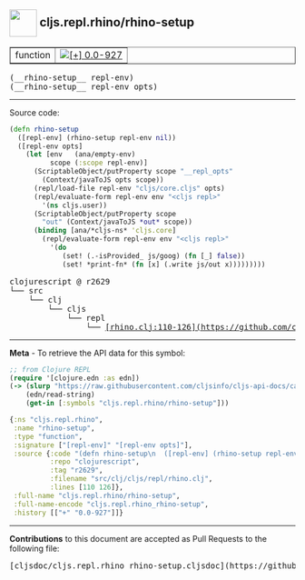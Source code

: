 ## <img width="48px" valign="middle" src="http://i.imgur.com/Hi20huC.png"> cljs.repl.rhino/rhino-setup

 <table border="1">
<tr>

<td>function</td>
<td><a href="https://github.com/cljsinfo/cljs-api-docs/tree/0.0-927"><img valign="middle" alt="[+] 0.0-927" src="https://img.shields.io/badge/+-0.0--927-lightgrey.svg"></a> </td>
</tr>
</table>

 <samp>
(__rhino-setup__ repl-env)<br>
</samp>
 <samp>
(__rhino-setup__ repl-env opts)<br>
</samp>

---





Source code:

```clj
(defn rhino-setup
  ([repl-env] (rhino-setup repl-env nil))
  ([repl-env opts]
    (let [env   (ana/empty-env)
          scope (:scope repl-env)]
      (ScriptableObject/putProperty scope "__repl_opts"
        (Context/javaToJS opts scope))
      (repl/load-file repl-env "cljs/core.cljs" opts)
      (repl/evaluate-form repl-env env "<cljs repl>"
        '(ns cljs.user))
      (ScriptableObject/putProperty scope
        "out" (Context/javaToJS *out* scope))
      (binding [ana/*cljs-ns* 'cljs.core]
        (repl/evaluate-form repl-env env "<cljs repl>"
          '(do
             (set! (.-isProvided_ js/goog) (fn [_] false))
             (set! *print-fn* (fn [x] (.write js/out x)))))))))
```

 <pre>
clojurescript @ r2629
└── src
    └── clj
        └── cljs
            └── repl
                └── <ins>[rhino.clj:110-126](https://github.com/clojure/clojurescript/blob/r2629/src/clj/cljs/repl/rhino.clj#L110-L126)</ins>
</pre>


---

__Meta__ - To retrieve the API data for this symbol:

```clj
;; from Clojure REPL
(require '[clojure.edn :as edn])
(-> (slurp "https://raw.githubusercontent.com/cljsinfo/cljs-api-docs/catalog/cljs-api.edn")
    (edn/read-string)
    (get-in [:symbols "cljs.repl.rhino/rhino-setup"]))
```

```clj
{:ns "cljs.repl.rhino",
 :name "rhino-setup",
 :type "function",
 :signature ["[repl-env]" "[repl-env opts]"],
 :source {:code "(defn rhino-setup\n  ([repl-env] (rhino-setup repl-env nil))\n  ([repl-env opts]\n    (let [env   (ana/empty-env)\n          scope (:scope repl-env)]\n      (ScriptableObject/putProperty scope \"__repl_opts\"\n        (Context/javaToJS opts scope))\n      (repl/load-file repl-env \"cljs/core.cljs\" opts)\n      (repl/evaluate-form repl-env env \"<cljs repl>\"\n        '(ns cljs.user))\n      (ScriptableObject/putProperty scope\n        \"out\" (Context/javaToJS *out* scope))\n      (binding [ana/*cljs-ns* 'cljs.core]\n        (repl/evaluate-form repl-env env \"<cljs repl>\"\n          '(do\n             (set! (.-isProvided_ js/goog) (fn [_] false))\n             (set! *print-fn* (fn [x] (.write js/out x)))))))))",
          :repo "clojurescript",
          :tag "r2629",
          :filename "src/clj/cljs/repl/rhino.clj",
          :lines [110 126]},
 :full-name "cljs.repl.rhino/rhino-setup",
 :full-name-encode "cljs.repl.rhino_rhino-setup",
 :history [["+" "0.0-927"]]}

```

---

__Contributions__ to this document are accepted as Pull Requests to the following file:

 <pre>
[cljsdoc/cljs.repl.rhino_rhino-setup.cljsdoc](https://github.com/cljsinfo/cljs-api-docs/blob/master/cljsdoc/cljs.repl.rhino_rhino-setup.cljsdoc)
</pre>

